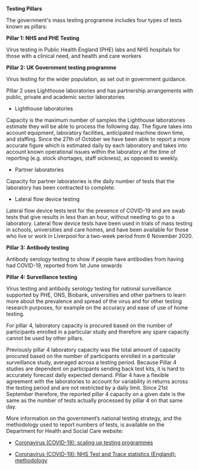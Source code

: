 ﻿**Testing Pillars**

The government's mass testing programme includes four types of tests known as pillars:

**Pillar 1: NHS and PHE Testing**


Virus testing in Public Health England (PHE) labs and NHS hospitals for those with a clinical need, and health and care workers


**Pillar 2: UK Government testing programme** 


Virus testing for the wider population, as set out in government guidance.

Pillar 2 uses Lighthouse laboratories and has partnership arrangements with public, private and academic sector laboratories
 
* Lighthouse laboratories 

Capacity is the maximum number of samples the Lighthouse laboratories estimate they will be able to process the following day. The figure takes into account equipment, laboratory facilities, anticipated machine down time, and staffing. Since the 27th of October we have been able to report a more accurate figure which is estimated daily by each laboratory and takes into account known operational issues within the laboratory at the time of reporting (e.g. stock shortages, staff sickness), as opposed to weekly.
 
* Partner laboratories 

Capacity for partner laboratories is the daily number of tests that the laboratory has been contracted to complete.

* Lateral flow device testing

Lateral flow device tests test for the presence of COVID-19 and are swab tests that give results in less than an hour, without needing to go to a laboratory. Lateral flow device tests have been used in trials of mass testing in schools, universities and care homes, and have been available for those who live or work in Liverpool for a two-week period from 6 November 2020.

**Pillar 3: Antibody testing** 


Antibody serology testing to show if people have antibodies from having had COVID-19, reported from 1st June onwards


**Pillar 4: Surveillance testing** 


Virus testing and antibody serology testing for national surveillance supported by PHE, ONS, Biobank, universities and other partners to learn more about the prevalence and spread of the virus and for other testing research purposes, for example on the accuracy and ease of use of home testing.

For pillar 4, laboratory capacity is procured based on the number of participants enrolled in a particular study and therefore any spare capacity cannot be used by other pillars.

Previously pillar 4 laboratory capacity was the total amount of capacity procured based on the number of participants enrolled in a particular surveillance study, averaged across a testing period. Because Pillar 4 studies are dependent on participants sending back test kits, it is hard to accurately forecast daily expected demand. Pillar 4 have a flexible agreement with the laboratories to account for variability in returns across the testing period and are not restricted by a daily limit. Since 21st September therefore, the reported pillar 4 capacity on a given date is the same as the number of tests actually processed by pillar 4 on that same day. 

More information on the government’s national testing strategy, and the methodology used to report numbers of tests, is available on the Department for Health and Social Care website:

* [Coronavirus (COVID-19): scaling up testing programmes](https://www.gov.uk/government/publications/coronavirus-covid-19-scaling-up-testing-programmes)

* [Coronavirus (COVID-19): NHS Test and Trace statistics (England): methodology](https://www.gov.uk/government/publications/nhs-test-and-trace-statistics-england-methodology/nhs-test-and-trace-statistics-england-methodology)